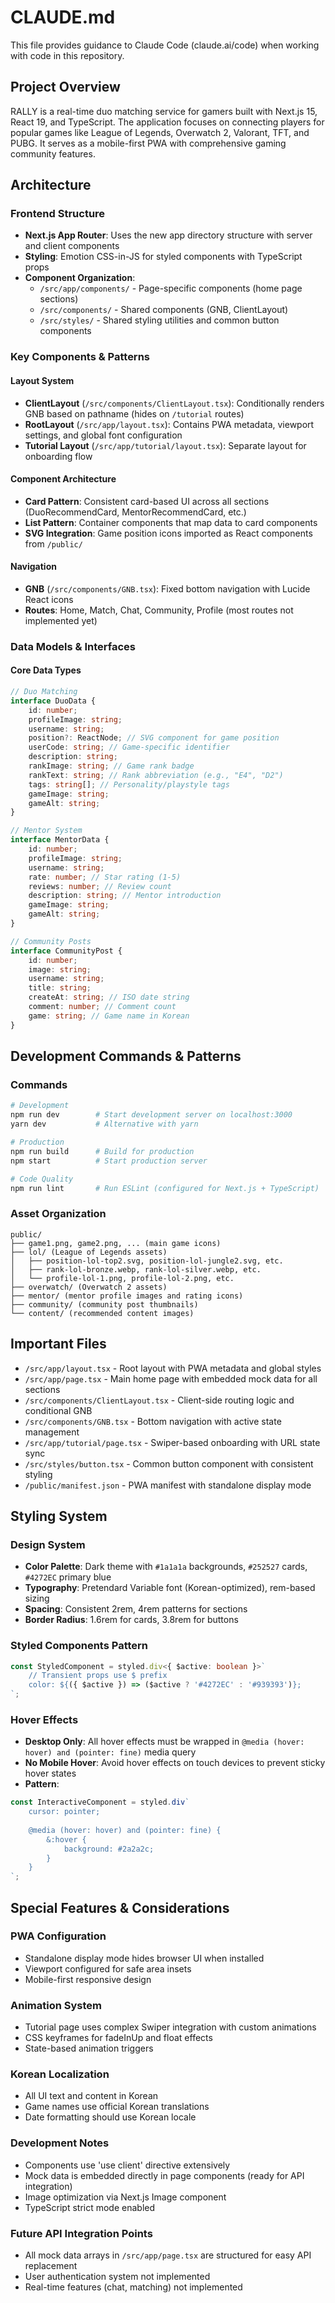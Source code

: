 # CLAUDE.md

This file provides guidance to Claude Code (claude.ai/code) when working with code in this repository.

## Project Overview

RALLY is a real-time duo matching service for gamers built with Next.js 15, React 19, and TypeScript. The application focuses on connecting players for popular games like League of Legends, Overwatch 2, Valorant, TFT, and PUBG. It serves as a mobile-first PWA with comprehensive gaming community features.

## Architecture

### Frontend Structure
- **Next.js App Router**: Uses the new app directory structure with server and client components
- **Styling**: Emotion CSS-in-JS for styled components with TypeScript props
- **Component Organization**: 
  - `/src/app/components/` - Page-specific components (home page sections)
  - `/src/components/` - Shared components (GNB, ClientLayout)
  - `/src/styles/` - Shared styling utilities and common button components

### Key Components & Patterns

#### Layout System
- **ClientLayout** (`/src/components/ClientLayout.tsx`): Conditionally renders GNB based on pathname (hides on `/tutorial` routes)
- **RootLayout** (`/src/app/layout.tsx`): Contains PWA metadata, viewport settings, and global font configuration
- **Tutorial Layout** (`/src/app/tutorial/layout.tsx`): Separate layout for onboarding flow

#### Component Architecture
- **Card Pattern**: Consistent card-based UI across all sections (DuoRecommendCard, MentorRecommendCard, etc.)
- **List Pattern**: Container components that map data to card components
- **SVG Integration**: Game position icons imported as React components from `/public/`

#### Navigation
- **GNB** (`/src/components/GNB.tsx`): Fixed bottom navigation with Lucide React icons
- **Routes**: Home, Match, Chat, Community, Profile (most routes not implemented yet)

### Data Models & Interfaces

#### Core Data Types
```typescript
// Duo Matching
interface DuoData {
    id: number;
    profileImage: string;
    username: string;
    position?: ReactNode; // SVG component for game position
    userCode: string; // Game-specific identifier
    description: string;
    rankImage: string; // Game rank badge
    rankText: string; // Rank abbreviation (e.g., "E4", "D2")
    tags: string[]; // Personality/playstyle tags
    gameImage: string;
    gameAlt: string;
}

// Mentor System
interface MentorData {
    id: number;
    profileImage: string;
    username: string;
    rate: number; // Star rating (1-5)
    reviews: number; // Review count
    description: string; // Mentor introduction
    gameImage: string;
    gameAlt: string;
}

// Community Posts
interface CommunityPost {
    id: number;
    image: string;
    username: string;
    title: string;
    createAt: string; // ISO date string
    comment: number; // Comment count
    game: string; // Game name in Korean
}
```

## Development Commands & Patterns

### Commands
```bash
# Development
npm run dev        # Start development server on localhost:3000
yarn dev           # Alternative with yarn

# Production
npm run build      # Build for production
npm start          # Start production server

# Code Quality
npm run lint       # Run ESLint (configured for Next.js + TypeScript)
```

### Asset Organization
```
public/
├── game1.png, game2.png, ... (main game icons)
├── lol/ (League of Legends assets)
│   ├── position-lol-top2.svg, position-lol-jungle2.svg, etc.
│   ├── rank-lol-bronze.webp, rank-lol-silver.webp, etc.
│   └── profile-lol-1.png, profile-lol-2.png, etc.
├── overwatch/ (Overwatch 2 assets)
├── mentor/ (mentor profile images and rating icons)
├── community/ (community post thumbnails)
└── content/ (recommended content images)
```

## Important Files

- `/src/app/layout.tsx` - Root layout with PWA metadata and global styles
- `/src/app/page.tsx` - Main home page with embedded mock data for all sections
- `/src/components/ClientLayout.tsx` - Client-side routing logic and conditional GNB
- `/src/components/GNB.tsx` - Bottom navigation with active state management
- `/src/app/tutorial/page.tsx` - Swiper-based onboarding with URL state sync
- `/src/styles/button.tsx` - Common button component with consistent styling
- `/public/manifest.json` - PWA manifest with standalone display mode

## Styling System

### Design System
- **Color Palette**: Dark theme with `#1a1a1a` backgrounds, `#252527` cards, `#4272EC` primary blue
- **Typography**: Pretendard Variable font (Korean-optimized), rem-based sizing
- **Spacing**: Consistent 2rem, 4rem patterns for sections
- **Border Radius**: 1.6rem for cards, 3.8rem for buttons

### Styled Components Pattern
```typescript
const StyledComponent = styled.div<{ $active: boolean }>`
    // Transient props use $ prefix
    color: ${({ $active }) => ($active ? '#4272EC' : '#939393')};
`;
```

### Hover Effects
- **Desktop Only**: All hover effects must be wrapped in `@media (hover: hover) and (pointer: fine)` media query
- **No Mobile Hover**: Avoid hover effects on touch devices to prevent sticky hover states
- **Pattern**:
```typescript
const InteractiveComponent = styled.div`
    cursor: pointer;
    
    @media (hover: hover) and (pointer: fine) {
        &:hover {
            background: #2a2a2c;
        }
    }
`;
```

## Special Features & Considerations

### PWA Configuration
- Standalone display mode hides browser UI when installed
- Viewport configured for safe area insets
- Mobile-first responsive design

### Animation System
- Tutorial page uses complex Swiper integration with custom animations
- CSS keyframes for fadeInUp and float effects
- State-based animation triggers

### Korean Localization
- All UI text and content in Korean
- Game names use official Korean translations
- Date formatting should use Korean locale

### Development Notes
- Components use 'use client' directive extensively
- Mock data is embedded directly in page components (ready for API integration)
- Image optimization via Next.js Image component
- TypeScript strict mode enabled

### Future API Integration Points
- All mock data arrays in `/src/app/page.tsx` are structured for easy API replacement
- User authentication system not implemented
- Real-time features (chat, matching) not implemented
